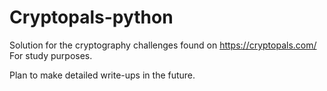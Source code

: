 # Cryptopals-python

Solution for the cryptography challenges found on https://cryptopals.com/
For study purposes.

Plan to make detailed write-ups in the future.
